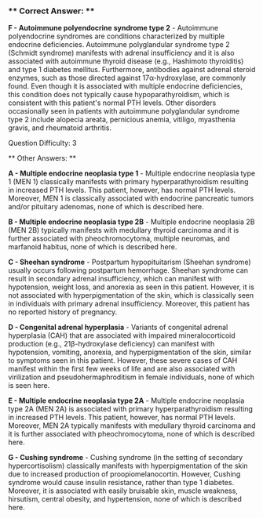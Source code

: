 ### ** Correct Answer: **

**F - Autoimmune polyendocrine syndrome type 2** - Autoimmune polyendocrine syndromes are conditions characterized by multiple endocrine deficiencies. Autoimmune polyglandular syndrome type 2 (Schmidt syndrome) manifests with adrenal insufficiency and it is also associated with autoimmune thyroid disease (e.g., Hashimoto thyroiditis) and type 1 diabetes mellitus. Furthermore, antibodies against adrenal steroid enzymes, such as those directed against 17α-hydroxylase, are commonly found. Even though it is associated with multiple endocrine deficiencies, this condition does not typically cause hypoparathyroidism, which is consistent with this patient's normal PTH levels. Other disorders occasionally seen in patients with autoimmune polyglandular syndrome type 2 include alopecia areata, pernicious anemia, vitiligo, myasthenia gravis, and rheumatoid arthritis.

Question Difficulty: 3

** Other Answers: **

**A - Multiple endocrine neoplasia type 1** - Multiple endocrine neoplasia type 1 (MEN 1) classically manifests with primary hyperparathyroidism resulting in increased PTH levels. This patient, however, has normal PTH levels. Moreover, MEN 1 is classically associated with endocrine pancreatic tumors and/or pituitary adenomas, none of which is described here.

**B - Multiple endocrine neoplasia type 2B** - Multiple endocrine neoplasia 2B (MEN 2B) typically manifests with medullary thyroid carcinoma and it is further associated with pheochromocytoma, multiple neuromas, and marfanoid habitus, none of which is described here.

**C - Sheehan syndrome** - Postpartum hypopituitarism (Sheehan syndrome) usually occurs following postpartum hemorrhage. Sheehan syndrome can result in secondary adrenal insufficiency, which can manifest with hypotension, weight loss, and anorexia as seen in this patient. However, it is not associated with hyperpigmentation of the skin, which is classically seen in individuals with primary adrenal insufficiency. Moreover, this patient has no reported history of pregnancy.

**D - Congenital adrenal hyperplasia** - Variants of congenital adrenal hyperplasia (CAH) that are associated with impaired mineralocorticoid production (e.g., 21β-hydroxylase deficiency) can manifest with hypotension, vomiting, anorexia, and hyperpigmentation of the skin, similar to symptoms seen in this patient. However, these severe cases of CAH manifest within the first few weeks of life and are also associated with virilization and pseudohermaphroditism in female individuals, none of which is seen here.

**E - Multiple endocrine neoplasia type 2A** - Multiple endocrine neoplasia type 2A (MEN 2A) is associated with primary hyperparathyroidism resulting in increased PTH levels. This patient, however, has normal PTH levels. Moreover, MEN 2A typically manifests with medullary thyroid carcinoma and it is further associated with pheochromocytoma, none of which is described here.

**G - Cushing syndrome** - Cushing syndrome (in the setting of secondary hypercortisolism) classically manifests with hyperpigmentation of the skin due to increased production of proopiomelanocortin. However, Cushing syndrome would cause insulin resistance, rather than type 1 diabetes. Moreover, it is associated with easily bruisable skin, muscle weakness, hirsutism, central obesity, and hypertension, none of which is described here.


